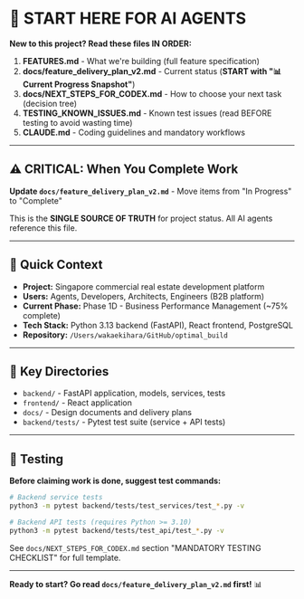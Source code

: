 # 🚀 START HERE FOR AI AGENTS

**New to this project? Read these files IN ORDER:**

1. **FEATURES.md** - What we're building (full feature specification)
2. **docs/feature_delivery_plan_v2.md** - Current status (**START with "📊 Current Progress Snapshot"**)
3. **docs/NEXT_STEPS_FOR_CODEX.md** - How to choose your next task (decision tree)
4. **TESTING_KNOWN_ISSUES.md** - Known test issues (read BEFORE testing to avoid wasting time)
5. **CLAUDE.md** - Coding guidelines and mandatory workflows

---

## ⚠️ CRITICAL: When You Complete Work

**Update `docs/feature_delivery_plan_v2.md`** - Move items from "In Progress" to "Complete"

This is the **SINGLE SOURCE OF TRUTH** for project status. All AI agents reference this file.

---

## 🎯 Quick Context

- **Project:** Singapore commercial real estate development platform
- **Users:** Agents, Developers, Architects, Engineers (B2B platform)
- **Current Phase:** Phase 1D - Business Performance Management (~75% complete)
- **Tech Stack:** Python 3.13 backend (FastAPI), React frontend, PostgreSQL
- **Repository:** `/Users/wakaekihara/GitHub/optimal_build`

---

## 📍 Key Directories

- `backend/` - FastAPI application, models, services, tests
- `frontend/` - React application
- `docs/` - Design documents and delivery plans
- `backend/tests/` - Pytest test suite (service + API tests)

---

## 🧪 Testing

**Before claiming work is done, suggest test commands:**

```bash
# Backend service tests
python3 -m pytest backend/tests/test_services/test_*.py -v

# Backend API tests (requires Python >= 3.10)
python3 -m pytest backend/tests/test_api/test_*.py -v
```

See `docs/NEXT_STEPS_FOR_CODEX.md` section "MANDATORY TESTING CHECKLIST" for full template.

---

**Ready to start? Go read `docs/feature_delivery_plan_v2.md` first!** 📊
